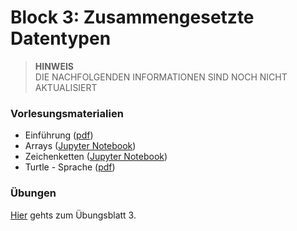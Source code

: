 # Block 3: Zusammengesetzte Datentypen


> **HINWEIS**<br>
> DIE NACHFOLGENDEN INFORMATIONEN SIND NOCH NICHT AKTUALISIERT


### Vorlesungsmaterialien

* Einführung ([pdf](einfuehrung-woche3.pdf))
* Arrays ([Jupyter Notebook](https://nbviewer.jupyter.org/github/unibas-marcelluethi/gyminf-programmieren/blob/master/notebooks/Arrays.ipynb))
* Zeichenketten ([Jupyter Notebook](https://nbviewer.jupyter.org/github/unibas-marcelluethi/gyminf-programmieren/blob/master/notebooks/Strings.ipynb))
* Turtle - Sprache ([pdf](turtle-language.pdf))

### Übungen
[Hier](uebungen3.md) gehts zum Übungsblatt 3.


